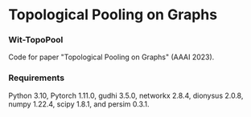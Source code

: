 # Topological Pooling on Graphs

### Wit-TopoPool

Code for paper "Topological Pooling on Graphs" (AAAI 2023).

### Requirements

Python 3.10, Pytorch 1.11.0, gudhi 3.5.0, networkx 2.8.4, dionysus 2.0.8, numpy 1.22.4, scipy 1.8.1, and persim 0.3.1.
